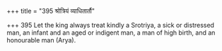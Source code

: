 +++
title = "395 श्रोत्रियं व्याधितार्तौ"

+++
395	Let the king always treat kindly a Srotriya, a sick or distressed man, an infant and an aged or indigent man, a man of high birth, and an honourable man (Arya).